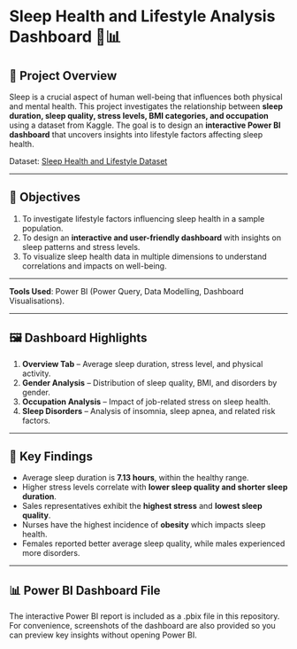 # Sleep Health and Lifestyle Analysis Dashboard 🛌📊

## 📌 Project Overview
Sleep is a crucial aspect of human well-being that influences both physical and mental health. This project investigates the relationship between **sleep duration, sleep quality, stress levels, BMI categories, and occupation** using a dataset from Kaggle. The goal is to design an **interactive Power BI dashboard** that uncovers insights into lifestyle factors affecting sleep health.

Dataset: [Sleep Health and Lifestyle Dataset](https://www.kaggle.com/datasets/uom190346a/sleep-health-and-lifestyle-dataset)

---

## 🎯 Objectives
1. To investigate lifestyle factors influencing sleep health in a sample population.  
2. To design an **interactive and user-friendly dashboard** with insights on sleep patterns and stress levels.  
3. To visualize sleep health data in multiple dimensions to understand correlations and impacts on well-being.  

---

**Tools Used**: Power BI (Power Query, Data Modelling, Dashboard Visualisations).  

---

## 🖼️ Dashboard Highlights
1. **Overview Tab** – Average sleep duration, stress level, and physical activity.  
2. **Gender Analysis** – Distribution of sleep quality, BMI, and disorders by gender.  
3. **Occupation Analysis** – Impact of job-related stress on sleep health.  
4. **Sleep Disorders** – Analysis of insomnia, sleep apnea, and related risk factors.  

---

## 🔎 Key Findings
- Average sleep duration is **7.13 hours**, within the healthy range.  
- Higher stress levels correlate with **lower sleep quality and shorter sleep duration**.  
- Sales representatives exhibit the **highest stress** and **lowest sleep quality**.  
- Nurses have the highest incidence of **obesity** which impacts sleep health.  
- Females reported better average sleep quality, while males experienced more disorders.  

---

## 📊 Power BI Dashboard File
The interactive Power BI report is included as a .pbix file in this repository.
For convenience, screenshots of the dashboard are also provided so you can preview key insights without opening Power BI.